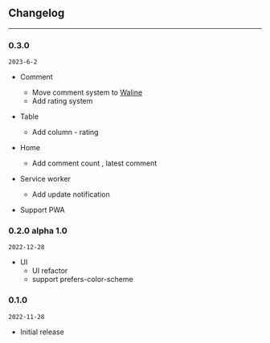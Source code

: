 ## Changelog

---

### 0.3.0

`2023-6-2`

- Comment
  - Move comment system to [Waline](https://github.com/walinejs/waline)
  - Add rating system

- Table
  - Add column - rating
  
- Home
  -  Add comment count , latest comment

- Service worker
  - Add update notification

- Support PWA



### 0.2.0 alpha 1.0

`2022-12-28`

- UI
  - UI refactor
  - support prefers-color-scheme



### 0.1.0 

`2022-11-28`

- Initial release


